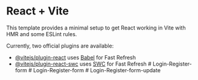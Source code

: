 # React + Vite

This template provides a minimal setup to get React working in Vite with HMR and some ESLint rules.

Currently, two official plugins are available:

- [@vitejs/plugin-react](https://github.com/vitejs/vite-plugin-react/blob/main/packages/plugin-react/README.md) uses [Babel](https://babeljs.io/) for Fast Refresh
- [@vitejs/plugin-react-swc](https://github.com/vitejs/vite-plugin-react-swc) uses [SWC](https://swc.rs/) for Fast Refresh
#   L o g i n - R e g i s t e r - f o r m  
 #   L o g i n - R e g i s t e r - f o r m  
 #   L o g i n - R e g i s t e r - f o r m - u p d a t e  
 